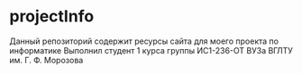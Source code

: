 # projectInfo
Данный репозиторий содержит ресурсы сайта для моего проекта по информатике
Выполнил студент 1 курса группы ИС1-236-ОТ ВУЗа ВГЛТУ им. Г. Ф. Морозова
